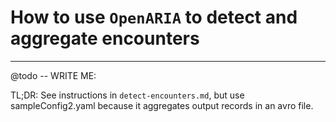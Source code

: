 # How to use `OpenARIA` to detect and aggregate encounters

---

@todo -- WRITE ME:

TL;DR:  See instructions in `detect-encounters.md`, but use sampleConfig2.yaml because it aggregates output records in
an avro file.
